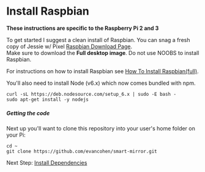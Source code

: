 # Install Raspbian

**These instructions are specific to the Raspberry Pi 2 and 3**

To get started I suggest a clean install of Raspbian. You can snag a fresh copy of Jessie w/ Pixel [Raspbian Download Page](https://www.raspberrypi.org/downloads/raspbian/).  
Make sure to download the **Full desktop image**. Do not use NOOBS to install Raspbian.

For instructions on how to install Raspbian see [How To Install Raspbian\(full\)](/docs/howto/how_to_install_raspbianfull.md "How To Install Raspbian(full)").

You'll also need to install Node \(v6.x\) which now comes bundled with npm.

```
curl -sL https://deb.nodesource.com/setup_6.x | sudo -E bash -
sudo apt-get install -y nodejs
```

##### Getting the code

Next up you'll want to clone this repository into your user's home folder on your Pi:

```
cd ~
git clone https://github.com/evancohen/smart-mirror.git
```

Next Step: [Install Dependencies](install_dependencies.md)

